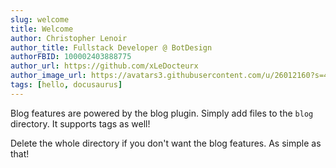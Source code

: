 ```yaml
---
slug: welcome
title: Welcome
author: Christopher Lenoir
author_title: Fullstack Developer @ BotDesign
authorFBID: 100002403888775
author_url: https://github.com/xLeDocteurx
author_image_url: https://avatars3.githubusercontent.com/u/26012160?s=460&v=4
tags: [hello, docusaurus]
---
```


Blog features are powered by the blog plugin. Simply add files to the `blog` directory. It supports tags as well!

Delete the whole directory if you don't want the blog features. As simple as that!
